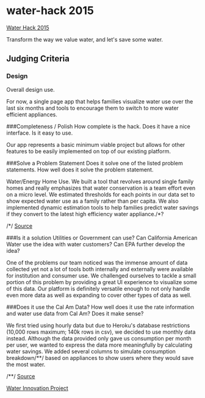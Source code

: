 # water-hack 2015

[Water Hack 2015](https://water-hack-2015.herokuapp.com)

Transform the way we value water, and let's save some water.

## Judging Criteria

### Design
Overall design use.

For now, a single page app that helps families visualize water use over the last six months and tools to encourage them to switch
to more water efficient appliances.

###Completeness / Polish
How complete is the hack. Does it have a nice interface. Is it easy to use.

Our app represents a basic minimum viable project but allows for other features to be easily implemented on top of our existing platform.

###Solve a Problem Statement
Does it solve one of the listed problem statements. How well does it solve the problem statement.

Water/Energy Home Use. We built a tool that revolves around single family homes and really emphasizes that water conservation 
is a team effort even on a micro level. We estimated thresholds for each points in our data set to show expected water use as a 
family rather than per capita. We also implemented dynamic estimation tools to help families predict water savings if they convert
to the latest high efficiency water appliance./*?

/*/ [Source](https://google.com)

###Is it a solution Utilities or Government can use?
Can California American Water use the idea with water customers? Can EPA further develop the idea?

One of the problems our team noticed was the immense amount of data collected yet not a lot of tools both internally and 
externally were available for institution and consumer use. We challenged ourselves to tackle a small portion of this problem
by providing a great UI experience to visualize some of this data. Our platform is definitely versatile enough to not only handle
even more data as well as expanding to cover other types of data as well.

###Does it use the Cal Am Data?
How well does it use the rate information and water use data from Cal Am? Does it make sense?

We first tried using hourly data but due to Heroku's database restrictions (10,000 rows maximum; 140k rows in csv), we decided to use monthly data instead.
Although the data provided only gave us consumption per month per user, we wanted to express the data more meaningfully by calculating water savings. We added
several columns to simulate consumption breakdown/**/ based on appliances to show users where they would save the most water.

/**/ [Source](http://askville.amazon.com/water-average-household-consume/AnswerViewer.do?requestId=230193)

[Water Innovation Project](http://www.waterinnovationproject.com/hackathon-2/)